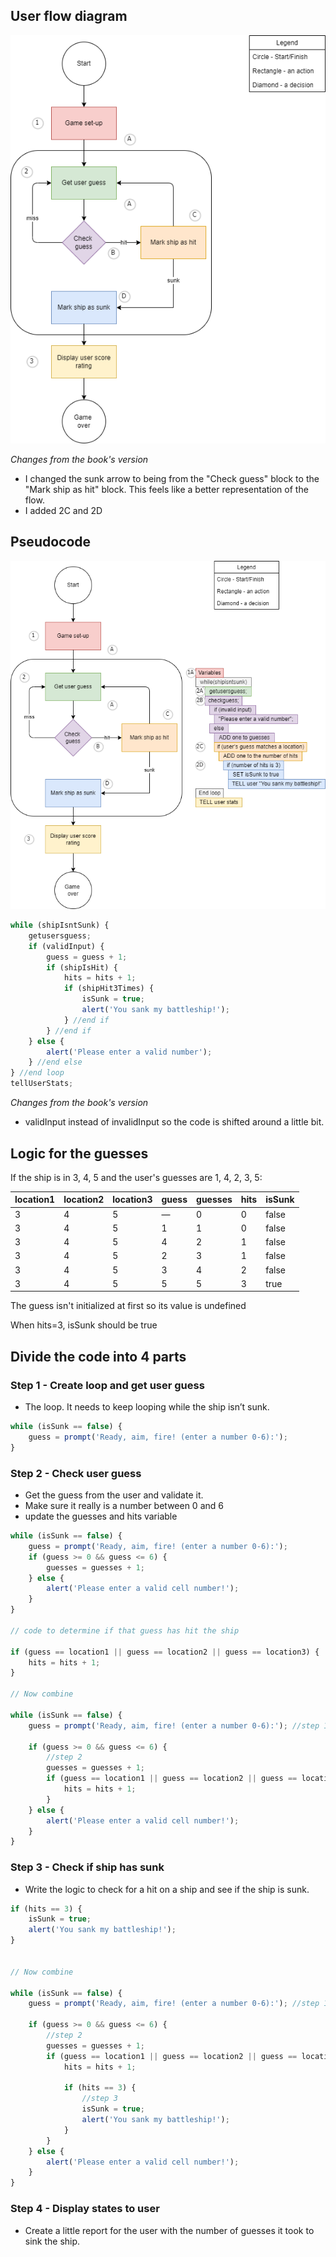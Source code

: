 ## User flow diagram

![Image](battleship-game-user-flow.png 'icon')

_Changes from the book's version_

- I changed the sunk arrow to being from the "Check guess" block to the "Mark ship as hit" block. This feels like a better representation of the flow.
- I added 2C and 2D

## Pseudocode

![Image](battleship-game-user-flow-pseudocode.png 'icon')

```js
while (shipIsntSunk) {
	getusersguess;
	if (validInput) {
		guess = guess + 1;
		if (shipIsHit) {
			hits = hits + 1;
			if (shipHit3Times) {
				isSunk = true;
				alert('You sank my battleship!');
			} //end if
		} //end if
	} else {
		alert('Please enter a valid number');
	} //end else
} //end loop
tellUserStats;
```

_Changes from the book's version_

- validInput instead of invalidInput so the code is shifted around a little bit.

## Logic for the guesses

If the ship is in 3, 4, 5 and the user's guesses are 1, 4, 2, 3, 5:

| location1 | location2 | location3 | guess | guesses | hits | isSunk |
| --------- | --------- | --------- | ----- | ------- | ---- | ------ |
| 3         | 4         | 5         | —     | 0       | 0    | false  |
| 3         | 4         | 5         | 1     | 1       | 0    | false  |
| 3         | 4         | 5         | 4     | 2       | 1    | false  |
| 3         | 4         | 5         | 2     | 3       | 1    | false  |
| 3         | 4         | 5         | 3     | 4       | 2    | false  |
| 3         | 4         | 5         | 5     | 5       | 3    | true   |

The guess isn't initialized at first so its value is undefined

When hits=3, isSunk should be true

## Divide the code into 4 parts

### Step 1 - Create loop and get user guess

- The loop. It needs to keep looping while the ship isn’t sunk.

```js
while (isSunk == false) {
	guess = prompt('Ready, aim, fire! (enter a number 0-6):');
}
```

### Step 2 - Check user guess

- Get the guess from the user and validate it.
- Make sure it really is a number between 0 and 6
- update the guesses and hits variable

```js
while (isSunk == false) {
	guess = prompt('Ready, aim, fire! (enter a number 0-6):');
	if (guess >= 0 && guess <= 6) {
		guesses = guesses + 1;
	} else {
		alert('Please enter a valid cell number!');
	}
}

// code to determine if that guess has hit the ship

if (guess == location1 || guess == location2 || guess == location3) {
	hits = hits + 1;
}

// Now combine

while (isSunk == false) {
	guess = prompt('Ready, aim, fire! (enter a number 0-6):'); //step 1

	if (guess >= 0 && guess <= 6) {
		//step 2
		guesses = guesses + 1;
		if (guess == location1 || guess == location2 || guess == location3) {
			hits = hits + 1;
		}
	} else {
		alert('Please enter a valid cell number!');
	}
}
```

### Step 3 - Check if ship has sunk

- Write the logic to check for a hit on a ship and see if the ship is sunk.

```js
if (hits == 3) {
	isSunk = true;
	alert('You sank my battleship!');
}


// Now combine

while (isSunk == false) {
	guess = prompt('Ready, aim, fire! (enter a number 0-6):'); //step 1

	if (guess >= 0 && guess <= 6) {
		//step 2
		guesses = guesses + 1;
		if (guess == location1 || guess == location2 || guess == location3) {
			hits = hits + 1;

			if (hits == 3) {
				//step 3
				isSunk = true;
				alert('You sank my battleship!');
			}
		}
	} else {
		alert('Please enter a valid cell number!');
	}
}
```

### Step 4 - Display states to user

- Create a little report for the user with the number of guesses it took to sink the ship.
